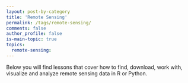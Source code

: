 ```yaml
---
layout: post-by-category
title: 'Remote Sensing'
permalink: /tags/remote-sensing/
comments: false
author_profile: false
is-main-topic: true
topics:
  remote-sensing:
---
```



<div class='notice--success' markdown="1">
Below you will find lessons that cover how to find, download, work with, visualize
and analyze remote sensing data in R or Python.
</div>
